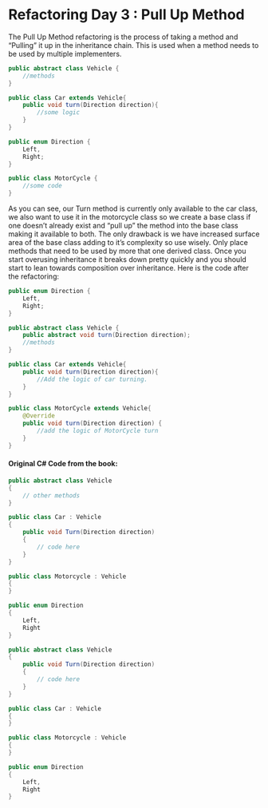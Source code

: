 # Refactoring Day 3 : Pull Up Method
The Pull Up Method refactoring is the process of taking a method and “Pulling” it up in the inheritance
chain. This is used when a method needs to be used by multiple implementers.

```Java
public abstract class Vehicle {
	//methods
}

public class Car extends Vehicle{
	public void turn(Direction direction){
		//some logic
	}
}

public enum Direction {
	Left,
	Right;
}

public class MotorCycle {
	//some code
}

```

As you can see, our Turn method is currently only available to the car class, we also want to use it in the
motorcycle class so we create a base class if one doesn’t already exist and “pull up” the method into the
base class making it available to both. The only drawback is we have increased surface area of the base
class adding to it’s complexity so use wisely. Only place methods that need to be used by more that one
derived class. Once you start overusing inheritance it breaks down pretty quickly and you should start to
lean towards composition over inheritance. Here is the code after the refactoring:

```Java
public enum Direction {
	Left,
	Right;
}

public abstract class Vehicle {
	public abstract void turn(Direction direction);
	//methods
}

public class Car extends Vehicle{
	public void turn(Direction direction){
		//Add the logic of car turning.
	}
}

public class MotorCycle extends Vehicle{
	@Override
	public void turn(Direction direction) {
		//add the logic of MotorCycle turn
	}
}
```

#### Original C# Code from the book:
```cs
public abstract class Vehicle
{
	// other methods
}

public class Car : Vehicle
{
	public void Turn(Direction direction)
	{
		// code here
	}
}

public class Motorcycle : Vehicle
{
}

public enum Direction
{
	Left,
	Right
}
```

```cs
public abstract class Vehicle
{
	public void Turn(Direction direction)
	{
		// code here
	}
}

public class Car : Vehicle
{
}

public class Motorcycle : Vehicle
{
}

public enum Direction
{
	Left,
	Right
}
```
